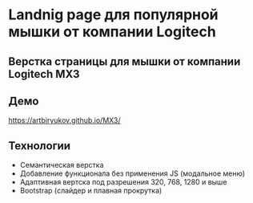# Landnig page для популярной мышки от компании Logitech

## Верстка страницы для мышки от компании Logitech MX3

## Демо
https://artbiryukov.github.io/MX3/

## Технологии
<ul>
  <li>Семантическая верстка</li>
  <li>Добавление функционала без применения JS (модальное меню)</li>
  <li>Адаптивная вертска под разрешения 320, 768, 1280 и выше</li>
  <li>Bootstrap (слайдер и плавная прокрутка)</li>
</ul>
